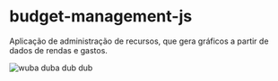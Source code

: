 # budget-management-js
Aplicação de administração de recursos, que gera gráficos a partir de dados de rendas e gastos.

![wuba duba dub dub](https://i.imgur.com/bPltC2A.png)
